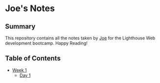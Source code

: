 # Joe's Notes

## Summary

This repository contains all the notes taken by [Joe](https://github.com/joevalook) for the Lighthouse Web development bootcamp. Happy Reading!

## Table of Contents

* [Week 1](/Week_1)
  * [Day 1](/Week_1/Day_1)